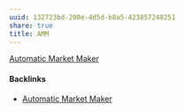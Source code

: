 ```yaml
---
uuid: 132723bd-200e-4d5d-b8a5-423857248251
share: true
title: AMM
---
```

[Automatic Market Maker](../afbf50b7-7fca-473f-975a-754bad65cc13)

#### Backlinks

* [Automatic Market Maker](/afbf50b7-7fca-473f-975a-754bad65cc13)